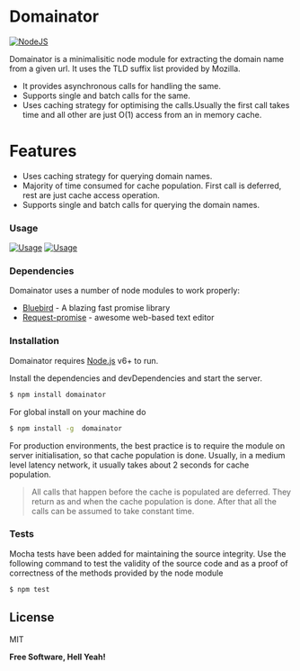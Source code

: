 # Domainator

[![NodeJS](https://nodejs.org/static/images/logos/nodejs-new-pantone-black.png)](https://nodesource.com/products/nsolid)

Domainator is a minimalisitic node module for extracting the domain name from a given url. It uses the TLD suffix list provided by Mozilla.

  - It provides asynchronous calls for handling the same.
  - Supports single and batch calls for the same.
  - Uses caching strategy for optimising the calls.Usually the first call takes time and all other are just O(1) access from an in memory cache.

# Features

  - Uses caching strategy for querying domain names.
  - Majority of time consumed for cache population. First call is deferred, rest are just cache access operation.
  - Supports single and batch calls for querying the domain names.

### Usage

[![Usage](https://drive.google.com/file/d/0B63Gu8c_sXyiU2VsbGlTdmx2ZXc/view?usp=sharing)](https://drive.google.com/file/d/0B63Gu8c_sXyiU2VsbGlTdmx2ZXc/view?usp=sharing)
[![Usage](https://drive.google.com/file/d/0B63Gu8c_sXyiX21oRkduMldWUUE/view?usp=sharing)](https://drive.google.com/file/d/0B63Gu8c_sXyiX21oRkduMldWUUE/view?usp=sharing)


### Dependencies

Domainator uses a number of node modules to work properly:

* [Bluebird] - A blazing fast promise library
* [Request-promise] - awesome web-based text editor

### Installation

Domainator requires [Node.js](https://nodejs.org/) v6+ to run.

Install the dependencies and devDependencies and start the server.

```sh
$ npm install domainator
```
For global install on your machine do
```sh
$ npm install -g  domainator
```
For production environments, the best practice is to require the module on server initialisation, so that cache population is done. Usually, in a medium level latency network, it usually takes about 2 seconds for cache population.


> All calls that happen before the cache is populated are deferred. They return as and when the cache population is done. After that all the calls can be assumed to take constant time.

### Tests

Mocha tests have been added for maintaining the source integrity. Use the following command to test the validity of the source code and as a proof of correctness of the methods provided by the node module

```sh
$ npm test
```

License
----

MIT


**Free Software, Hell Yeah!**

[//]: # (These are reference links used in the body of this note and get stripped out when the markdown processor does its job. There is no need to format nicely because it shouldn't be seen. Thanks SO - http://stackoverflow.com/questions/4823468/store-comments-in-markdown-syntax)


   [Bluebird]: <http://bluebirdjs.com/docs/getting-started.html>
   [Request-promise]: <https://www.npmjs.com/package/request-promise>


